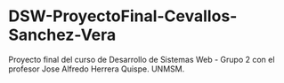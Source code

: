 # DSW-ProyectoFinal-Cevallos-Sanchez-Vera
Proyecto final del curso de Desarrollo de Sistemas Web - Grupo 2 con el profesor Jose Alfredo Herrera Quispe.
UNMSM.
